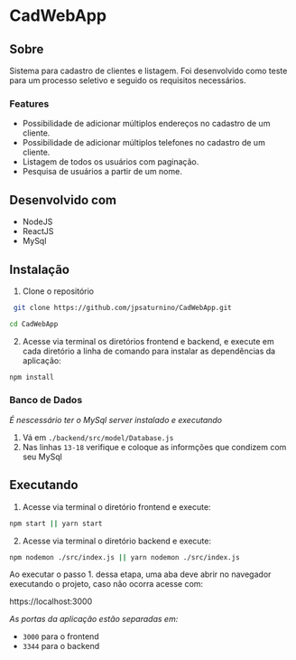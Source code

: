 # CadWebApp

## Sobre

Sistema para cadastro de clientes e listagem. Foi desenvolvido como teste para um processo seletivo e seguido os requisitos necessários.

### Features

- Possibilidade de adicionar múltiplos endereços no cadastro de um cliente.
- Possibilidade de adicionar múltiplos telefones no cadastro de um cliente.
- Listagem de todos os usuários com paginação.
- Pesquisa de usuários a partir de um nome.

## Desenvolvido com

- NodeJS
- ReactJS
- MySql

## Instalação

1. Clone o repositório

```sh
 git clone https://github.com/jpsaturnino/CadWebApp.git
```

```sh
cd CadWebApp
```

2. Acesse via terminal os diretórios frontend e backend, e execute em cada diretório a linha de comando para instalar as dependências da aplicação:

```sh
npm install
```

### Banco de Dados

_É nescessário ter o MySql server instalado e executando_

1. Vá em `./backend/src/model/Database.js`
2. Nas linhas `13-18` verifique e coloque as informções que condizem com seu MySql

## Executando

1. Acesse via terminal o diretório frontend e execute:

```sh
npm start || yarn start
```

2. Acesse via terminal o diretório backend e execute:

```sh
npm nodemon ./src/index.js || yarn nodemon ./src/index.js
```

Ao executar o passo 1. dessa etapa, uma aba deve abrir no navegador executando o projeto, caso não ocorra acesse com:

https://localhost:3000

_As portas da aplicação estão separadas em:_

- `3000` para o frontend
- `3344` para o backend
